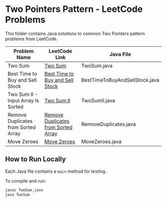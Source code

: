 # Two Pointers Pattern - LeetCode Problems

This folder contains Java solutions to common Two Pointers pattern problems from LeetCode.

| Problem Name                         | LeetCode Link                                                       | Java File                      |
|------------------------------------|--------------------------------------------------------------------|-------------------------------|
| Two Sum                            | [Two Sum](https://leetcode.com/problems/two-sum/)                 | TwoSum.java                   |
| Best Time to Buy and Sell Stock    | [Best Time to Buy and Sell Stock](https://leetcode.com/problems/best-time-to-buy-and-sell-stock/) | BestTimeToBuyAndSellStock.java |
| Two Sum II - Input Array Is Sorted | [Two Sum II](https://leetcode.com/problems/two-sum-ii-input-array-is-sorted/) | TwoSumII.java                 |
| Remove Duplicates from Sorted Array| [Remove Duplicates from Sorted Array](https://leetcode.com/problems/remove-duplicates-from-sorted-array/) | RemoveDuplicates.java         |
| Move Zeroes                       | [Move Zeroes](https://leetcode.com/problems/move-zeroes/)          | MoveZeroes.java               |


## How to Run Locally

Each Java file contains a `main` method for testing.

To compile and run:

```bash
javac TwoSum.java
java TwoSum

